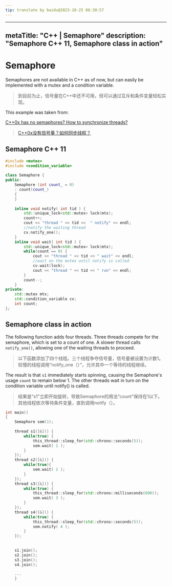 ```yaml
---
tip: translate by baidu@2023-10-25 08:30:57
---
```

---
metaTitle: "C++ | Semaphore"
description: "Semaphore C++ 11, Semaphore class in action"
---

# Semaphore



Semaphores are not available in C++ as of now, but can easily be implemented with a  mutex and a condition variable.

> 到目前为止，信号量在C++中还不可用，但可以通过互斥和条件变量轻松实现。

This example was taken from:


[C++0x has no semaphores? How to synchronize threads?](http://stackoverflow.com/questions/4792449/c0x-has-no-semaphores-how-to-synchronize-threads)

> [C++0x没有信号量？如何同步线程？](http://stackoverflow.com/questions/4792449/c0x-has-no-semaphores-how-to-synchronize-threads)



## Semaphore C++ 11


```cpp
#include <mutex>
#include <condition_variable>
        
class Semaphore {
public:
    Semaphore (int count_ = 0)
    : count(count_) 
    {
    }
    
    inline void notify( int tid ) {
        std::unique_lock<std::mutex> lock(mtx);
        count++;
        cout << "thread " << tid <<  " notify" << endl;
        //notify the waiting thread
        cv.notify_one();
    }
    inline void wait( int tid ) {
        std::unique_lock<std::mutex> lock(mtx);
        while(count == 0) {
            cout << "thread " << tid << " wait" << endl;
            //wait on the mutex until notify is called
            cv.wait(lock);
            cout << "thread " << tid << " run" << endl;
        }
        count--;
    }
private:
    std::mutex mtx;
    std::condition_variable cv;
    int count;
};

```



## Semaphore class in action



The following function adds four threads. Three threads compete for the semaphore, which is set to a count of one. A slower thread calls `notify_one()`, allowing one of the  waiting threads to proceed.

> 以下函数添加了四个线程。三个线程争夺信号量，信号量被设置为计数1。较慢的线程调用“notify_one（）”，允许其中一个等待的线程继续。


The result is that `s1` immediately starts spinning, causing the Semaphore's usage `count` to remain below 1. The other threads wait in turn on the condition variable until notify() is called.

> 结果是“s1”立即开始旋转，导致Semaphore的用法“count”保持在1以下。其他线程依次等待条件变量，直到调用notify（）。

```cpp
int main()
{
    Semaphore sem(1);
    
    thread s1([&]() {
        while(true) {
            this_thread::sleep_for(std::chrono::seconds(5));
            sem.wait( 1 );
        }           
    });
    thread s2([&]() {
        while(true){
            sem.wait( 2 );
        }
    });
    thread s3([&]() {
        while(true) {
            this_thread::sleep_for(std::chrono::milliseconds(600));
            sem.wait( 3 );
        }
    });
    thread s4([&]() {
        while(true) {
            this_thread::sleep_for(std::chrono::seconds(5));
            sem.notify( 4 );
        }
    });
    
    
    s1.join();
    s2.join();
    s3.join();
    s4.join();

    ...
    }

```

